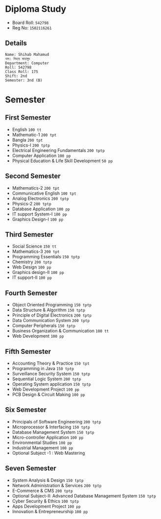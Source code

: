 # Diploma Study

-   Board Roll: `542798`
-   Reg No: `1502116261`

## Details

```
Name: Shihab Mahamud
নাম: সিহাব মাহামুদ
Department: Computer
Roll: 542798
Class Roll: 175
Shift: 2nd
Semester: 3nd (B)
```

# Semester

## First Semester

-   English `100 tt`
-   Mathematic-1 `200 tpt`
-   Bangla `200 tpt`
-   Physics-I `200 tptp`
-   Electrical Engineering Fundamentals `200 tptp`
-   Computer Application `100 pp`
-   Physical Education & Life Skill Development `50 pp`

## Second Semester

-   Mathematics-2 `200 tpt`
-   Communicative English `100 tpt`
-   Analog Electronics `200 tptp`
-   Physics-2 `200 tptp`
-   Database Application `100 pp`
-   IT support System-I `100 pp`
-   Graphics Design-I `100 pp`

## Third Semester

-   Social Science `150 tt`
-   Mathematics-3 `200 tpt`
-   Programming Essentials `150 tptp`
-   Chemistry `200 tptp`
-   Web Design `100 pp`
-   Graphics design-II `100 pp`
-   IT support-II `100 pp`

## Fourth Semester

-   Object Oriented Programming `150 tptp`
-   Data Structure & Algorithm `150 tptp`
-   Principle of Digital Electronics `200 tptp`
-   Data Communication System `200 tptp`
-   Computer Peripherals `150 tptp`
-   Business Organization & Communication `100 tt`
-   Web Development `100 pp`

## Fifth Semester

-   Accounting Theory & Practice `150 tpt`
-   Programming in Java `150 tptp`
-   Surveillance Security System `150 tptp`
-   Sequential Logic System `200 tptp`
-   Operating System application `150 tptp`
-   Web Development Project `100 pp`
-   PCB Design & Circuit Making `100 pp`

## Six Semester

-   Principals of Software Engineering `200 tptp`
-   Microprocessor & Interfacing `150 tptp`
-   Database Management System `150 tptp`
-   Micro-controller Application `100 pp`
-   Environmental Studies `100 pp`
-   Industrial Management `100 pp`
-   Optional Subject -1 : Web Mastering

## Seven Semester 

-   System Analysis & Design `150 tptp`
-   Network Administration & Services `200 tptp`
-   E-Commerce & CMS `200 tptp`
-   Optional Subject-II: Advanced Database Management System `150 tptp`
-   Cyber Security & Ethics `100 tptp`
-   Apps Development Project `100 pp`
-   Innovation & Entrepreneurship `100 pp`
